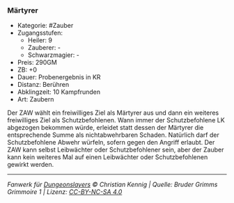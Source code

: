 ### Märtyrer

- Kategorie: #Zauber
- Zugangsstufen:
  - Heiler: 9
  - Zauberer: -
  - Schwarzmagier: -
- Preis: 290GM
- ZB: +0
- Dauer: Probenergebnis in KR
- Distanz: Berühren
- Abklingzeit: 10 Kampfrunden
- Art: Zaubern



Der ZAW wählt ein freiwilliges Ziel als Märtyrer aus und dann ein weiteres freiwilliges Ziel als Schutzbefohlenen. Wann immer der Schutzbefohlene LK abgezogen bekommen würde, erleidet statt dessen der Märtyrer die entsprechende Summe als nichtabwehrbaren Schaden. Natürlich darf der Schutzbefohlene Abwehr würfeln, sofern gegen den Angriff erlaubt. Der ZAW kann selbst Leibwächter oder Schutzbefohlener sein, aber der Zauber kann kein weiteres Mal auf einen Leibwächter oder Schutzbefohlenen gewirkt werden.

---

_Fanwerk für [Dungeonslayers](https://www.dungeonslayers.net/) © Christian Kennig | Quelle: Bruder Grimms Grimmoire 1 | Lizenz: [CC-BY-NC-SA 4.0](https://creativecommons.org/licenses/by-nc-sa/4.0/deed.de)_
